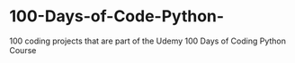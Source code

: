 # 100-Days-of-Code-Python-
100 coding projects that are part of the Udemy 100 Days of Coding Python Course
